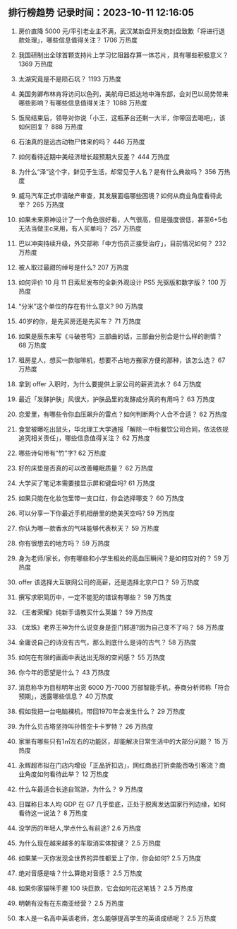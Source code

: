 
## 排行榜趋势 记录时间：2023-10-11 12:16:05
  
  1. 房价直降 5000 元/平引老业主不满，武汉某新盘开发商封盘致歉「将进行退款处理」，哪些信息值得关注？ 1706 万热度
    
  2. 我国研制出全球首颗支持片上学习忆阻器存算一体芯片，具有哪些积极意义？ 1369 万热度
    
  3. 太湖究竟是不是陨石坑？ 1193 万热度
    
  4. 美国务卿布林肯将访问以色列，美航母已抵达地中海东部，会对巴以局势带来哪些影响？有哪些信息值得关注？ 1088 万热度
    
  5. 饭局结束后，领导对你说「小王，这瓶茅台还剩一大半，你带回去喝吧」，该如何回复？ 888 万热度
    
  6. 石油真的是远古动物尸体来的吗？ 446 万热度
    
  7. 如何看待近期中美经济增长超预期大反差？ 444 万热度
    
  8. 为什么“泽”这个字，鲜见于生活，却常见于人名？是有什么典故吗？ 356 万热度
    
  9. 威马汽车正式申请破产审查，其发展面临哪些困境？如何从商业角度看待此举？ 265 万热度
    
  10. 如果未来原神设计了一个角色很好看，人气很高，但是强度很低，甚至6+5也无法当做主c来用，有人买单吗？ 257 万热度
    
  11. 巴以冲突持续升级，外交部称「中方伤员正接受治疗」，目前情况如何？ 232 万热度
    
  12. 被人取过最甜的绰号是什么? 207 万热度
    
  13. 如何评价 10 月 11 日索尼发布的全新外观设计 PS5 光驱版和数字版？ 100 万热度
    
  14. “分米”这个单位的存在有什么意义? 90 万热度
    
  15. 40岁的你，是先买房还是先买车？ 71 万热度
    
  16. 如果是辰东来写《斗破苍穹》三部曲的话，三部曲分别会是什么样的剧情？ 68 万热度
    
  17. 租房星人，想买一款咖啡机，想要不占地方搬家方便的那种，该怎么选？ 67 万热度
    
  18. 拿到 offer 入职时，为什么要提供上家公司的薪资流水？ 64 万热度
    
  19. 最近「发酵护肤」风很大，护肤品里的发酵成分真的有用吗？ 63 万热度
    
  20. 恋爱里，有哪些令你血压飙升的雷点？如何判断两个人合不合适？ 62 万热度
    
  21. 食堂被曝吃出鼠头，华北理工大学通报「解除一中标餐饮公司合同，依法依规追究相关责任」，哪些信息值得关注？ 62 万热度
    
  22. 哪些诗句带有“竹”字? 62 万热度
    
  23. 好的床垫是否真的可以改善睡眠质量？ 62 万热度
    
  24. 大学买了笔记本需要接显示屏和键盘吗? 61 万热度
    
  25. 如果只能在化妆包里带一支口红，你会选择哪支？ 60 万热度
    
  26. 可以分享一下你最近手机相册里的绝美天空吗? 59 万热度
    
  27. 你认为哪一款香水的气味能够代表秋天？ 59 万热度
    
  28. 你有很想去的地方吗？ 59 万热度
    
  29. 身为老师/家长，你有哪些和小学生相处的高血压瞬间？是如何应对的？ 59 万热度
    
  30. offer 该选择大互联网公司的高薪，还是选择北京户口？ 59 万热度
    
  31. 撰写求职简历中，一定不能犯的错误有哪些？ 59 万热度
    
  32. 《王者荣耀》纯新手请教买什么英雄？ 59 万热度
    
  33. 《龙珠》老界王神为什么说变身是歪门邪道?因为自己变不了吗？ 58 万热度
    
  34. 金庸说自己的诗没有古气，那么到底什么是诗的古气？ 58 万热度
    
  35. 如何在有限的画面中表达出无限的空间感？ 55 万热度
    
  36. 你今年的愿望是什么？ 43 万热度
    
  37. 消息称华为目标明年出货 6000 万-7000 万部智能手机，券商分析师称「符合预期」，透露哪些信息？ 40 万热度
    
  38. 假如我把一台电脑裸机，带回1970年会发生什么？ 29 万热度
    
  39. 为什么贝吉塔坚持叫孙悟空卡卡罗特？ 26 万热度
    
  40. 家里有哪些只有1㎡左右的功能区，却能解决日常生活中的大部分问题？ 15 万热度
    
  41. 永辉超市拟在门店内增设「正品折扣店」，网红商品打折卖能否吸引客流？商业角度如何看待此举？ 12 万热度
    
  42. 什么车最适合长途自驾游，为什么？ 9 万热度
    
  43. 日媒称日本人均 GDP 在 G7 几乎垫底，正处于脱离发达国家行列边缘，如何看待这一说法？ 8 万热度
    
  44. 没学历的年轻人,学点什么有前途? 2.6 万热度
    
  45. 为什么现在越来越多的车取消实体按键？ 2.5 万热度
    
  46. 如果某一天你发现全世界的异性都爱上了你，你会如何? 2.5 万热度
    
  47. 绝对音感是啥？什么算绝对音感？ 2.5 万热度
    
  48. 如果你家猫咪手握 100 块巨款，它会如何花这笔钱？ 2.5 万热度
    
  49. 明朝有没有在东南亚经营？ 2.5 万热度
    
  50. 本人是一名高中英语老师，怎么能够提高学生的英语成绩呢？ 2.5 万热度
    
